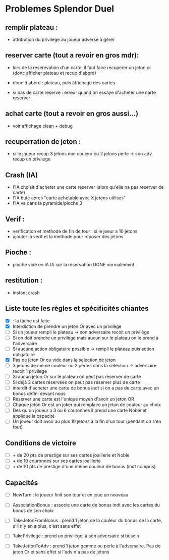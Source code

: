 # Problemes Splendor Duel

## remplir plateau :
*  attribution du privilege au joueur adverse à gérer


## reserver carte (tout a revoir en gros mdr):
* lors de la reserevation d'un carte, il faut faire recuperer un jeton or (donc afficher plateau et recup d'abord)
* donc d'abord : plateau, puis affichage des cartes

* si pas de carte reserve : erreur quand on essaye d'acheter une carte reserver

## achat carte (tout a revoir en gros aussi...)
* voir affichage clean + debug

## recuperration de jeton :
* si le joueur recup 3 jetons mm couleur ou 2 jetons perle -> son adv recup un privilege

## Crash (IA)
* l'IA choisit d'acheter une carte reserver (alors qu'elle na pas reserver de carte)
* l'IA bute apres "carte achetable avec X jetons utilises"
* l'IA va dans la pyramide/pioche 3

## Verif :
* verification et methode de fin de tour : si le joeur a 10 jetons
* ajouter la verif et la methode pour reposer des jetons

## Pioche : 
* pioche vide en IA IA sur la reservation DONE normalement 

## restitution :
* instant crash

## Liste toute les règles et spécificités chiantes
- [x] : la tâche est faite
- [x] Interdiction de prendre un jeton Or avec un privilège
- [ ] Si un joueur rempli le plateau -> son adversaire recoit un privilège
- [ ] Si on doit prendre un privilège mais aucun sur le plateau on le prend à l'adversaire
- [ ] Si aucune action obligatoire possible -> rempli le plateau puis action obligatoire
- [x] Pas de jeton Or ou vide dans la selection de jeton 
- [ ] 3 jetons de même couleur ou 2 perles dans la selection -> adversaire recoit 1 privilege
- [ ] Si aucun jeton Or sur le plateau on peut pas réserver de carte
- [ ] Si déjà 3 cartes réservées on peut pas réserver plus de carte
- [ ] interdit d'acheter une carte de bonus indt si on a pas de carte avec un bonus défini devant nous
- [ ] Réserver une carte est l'unique moyen d'avoir un jeton OR
- [ ] Chaque jeton Or est un joker qui remplace un jeton de couleur au choix
- [ ] Dès qu'un joueur a 3 ou 6 couronnes il prend une carte Noble et applique la capacité
- [ ] Un joueur doit avoir au plus 10 jetons à la fin d'un tour (pendant on s'en fout)

## Conditions de victoire
- [ ] \+ de 20 pts de prestige sur ses cartes joaillerie et Noble
- [ ] \+ de 10 couronnes sur ses cartes joaillerie
- [ ] \+ de 10 pts de prestige d'une même couleur de bonus (indt compris)

## Capacités
- [ ] NewTurn : le joueur finit son tour et en joue un nouveau
- [ ] AssociationBonus : associe une carte de bonus indt avec les cartes du bonus de son choix
- [ ] TakeJetonFromBonus : prend 1 jeton de la couleur du bonus de la carte, s'il n'y en a plus, c'est sans effet
- [ ] TakePrivilege : prend un privilège, à son adversaire si besoin
- [ ] TakeJettonToAdv : prend 1 jeton gemme ou perle à l'adversaire. Pas de jeton Or et sans effet si l'adv n'a pas de jetons

